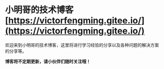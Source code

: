 # 小明哥的技术博客 [https://victorfengming.gitee.io/](https://victorfengming.gitee.io/)

欢迎来到小明哥的技术博客，这里将进行学习经验的分享以及各种问题的解决方案的分享等。

**博客将不定期更新，请小伙伴们随时关注哦！**


